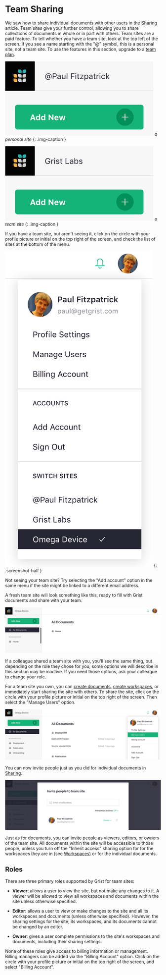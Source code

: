 # Team Sharing

We saw how to share individual documents with other users in the
[Sharing](sharing.md) article.  Team sites give your further control,
allowing you to share collections of documents in whole or in part
with others.
Team sites are a paid feature.  To tell whether you have a team site, look at the
top left of the screen.  If you see a name starting with the "@" symbol, this
is a personal site, not a team site.
To use the features in this section, upgrade to a [team plan](https://www.getgrist.com/pricing).

![team-sharing-personal-name](images/team-sharing/team-sharing-personal-name.png)
*a personal site*
{: .img-caption }

![team-sharing-team-name](images/team-sharing/team-sharing-team-name.png)
*a team site*
{: .img-caption }

If you have a team site, but aren't seeing it, click on the circle
with your profile picture or initial on the top right of the screen,
and check the list of sites at the bottom of the menu.

*![team-sharing-pick-site](images/team-sharing/team-sharing-pick-site.png)*
{: .screenshot-half }

Not seeing your team site?  Try selecting the "Add account" option in the same menu
if the site might be linked to a different email address.

A fresh team site will look something like this, ready to fill with
Grist documents and share with your team.

![team-sharing-team-site](images/team-sharing/team-sharing-team-site.png)

If a colleague shared a team site with you, you'll see the same thing,
but depending on the role they chose for you, some options we will
describe in this section may be inactive.  If you need those options,
ask your colleague to change your role.

For a team site you own,
you can [create documents](creating-doc.md), [create workspaces](workspaces.md),
or immediately start sharing the site with others.
To share the site, click on the circle with your profile picture or initial
on the top right of the screen.  Then select the "Manage Users"
option.

![team-sharing-manage-users](images/team-sharing/team-sharing-manage-users.png)

You can now invite people just as you did for individual documents in
[Sharing](sharing.md).

![team-sharing-invite-people](images/team-sharing/team-sharing-invite-people.png)

Just as for documents, you can invite people as viewers, editors, or owners of the
team site.  All documents within the site will be accessible to those people,
unless you turn off the "Inherit access" sharing option for for the workspaces
they are in (see [Workspaces](workspaces.md)) or for the individual documents.

## Roles

There are three primary roles supported by Grist for team sites:

- **Viewer**: allows a user to view the site, but not make any changes to it.
  A viewer will be allowed to view all workspaces and documents within the site
  unless otherwise specified.

- **Editor**: allows a user to view or make changes to the site and all its workspaces
  and documents (unless otherwise specified).  However, the sharing settings for the
  site, its workspaces, and its documents cannot be changed by an editor.

- **Owner**: gives a user complete permissions to the site's workspaces and documents,
  including their sharing settings.

None of these roles give access to billing information or management.
Billing managers can be added via the "Billing Account" option. 
Click on the circle with your profile picture or initial
on the top right of the screen, and select "Billing Account".
